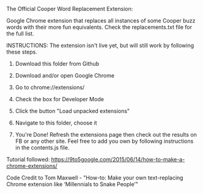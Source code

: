 The Official Cooper Word Replacement Extension:

Google Chrome extension that replaces all instances of some Cooper buzz words with their more fun equivalents. Check the replacements.txt file for the full list. 

INSTRUCTIONS:
The extension isn't live yet, but will still work by following these steps.

1) Download this folder from Github 

2) Download and/or open Google Chrome

3) Go to chrome://extensions/

4) Check the box for Developer Mode

5) Click the button "Load unpacked extensions"

6) Navigate to this folder, choose it

7) You're Done! Refresh the extensions page then check out the results on FB or any other site. Feel free to add you own by following instructions in the contents.js file. 




Tutorial followed: 
https://9to5google.com/2015/06/14/how-to-make-a-chrome-extensions/

Code Credit to Tom Maxwell -  "How-to: Make your own text-replacing Chrome extension like ‘Millennials to Snake People’"
